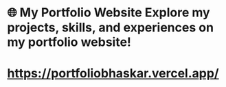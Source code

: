 # 🌐 My Portfolio Website Explore my projects, skills, and experiences on my portfolio website!
# https://portfoliobhaskar.vercel.app/
